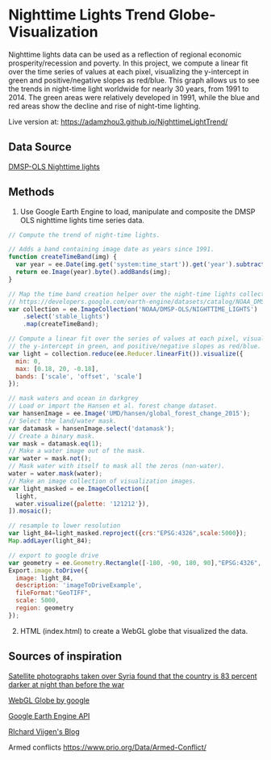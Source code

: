# Nighttime Lights Trend Globe-Visualization

Nighttime lights data can be used as a reflection of regional economic prosperity/recession and poverty. In this project, we compute a linear fit over the time series of values at each pixel, visualizing the y-intercept in green and positive/negative slopes as red/blue. This graph allows us to see the trends in night-time light worldwide for nearly 30 years, from 1991 to 2014. The green areas were relatively developed in 1991, while the blue and red areas show the decline and rise of night-time lighting.

Live version at: https://adamzhou3.github.io/NighttimeLightTrend/

## Data Source 

[DMSP-OLS Nighttime lights]( https://developers.google.com/earth-engine/datasets/catalog/NOAA_DMSP-OLS_NIGHTTIME_LIGHTS#description)

##  Methods

1.  Use Google Earth Engine to load, manipulate and composite the DMSP OLS nighttime lights time series data.

```javascript
// Compute the trend of night-time lights.

// Adds a band containing image date as years since 1991.
function createTimeBand(img) {
  var year = ee.Date(img.get('system:time_start')).get('year').subtract(1991);
  return ee.Image(year).byte().addBands(img);
}

// Map the time band creation helper over the night-time lights collection.
// https://developers.google.com/earth-engine/datasets/catalog/NOAA_DMSP-OLS_NIGHTTIME_LIGHTS
var collection = ee.ImageCollection('NOAA/DMSP-OLS/NIGHTTIME_LIGHTS')
    .select('stable_lights')
    .map(createTimeBand);

// Compute a linear fit over the series of values at each pixel, visualizing
// the y-intercept in green, and positive/negative slopes as red/blue.
var light = collection.reduce(ee.Reducer.linearFit()).visualize({
  min: 0, 
  max: [0.18, 20, -0.18], 
  bands: ['scale', 'offset', 'scale']
});

// mask waters and ocean in darkgrey
// Load or import the Hansen et al. forest change dataset.
var hansenImage = ee.Image('UMD/hansen/global_forest_change_2015');
// Select the land/water mask.
var datamask = hansenImage.select('datamask');
// Create a binary mask.
var mask = datamask.eq(1);
// Make a water image out of the mask.
var water = mask.not();
// Mask water with itself to mask all the zeros (non-water).
water = water.mask(water);
// Make an image collection of visualization images.
var light_masked = ee.ImageCollection([
  light,
  water.visualize({palette: '121212'}),
]).mosaic();

// resample to lower resolution 
var light_84=light_masked.reproject({crs:"EPSG:4326",scale:5000});
Map.addLayer(light_84);

// export to google drive 
var geometry = ee.Geometry.Rectangle([-180, -90, 180, 90],"EPSG:4326", false);
Export.image.toDrive({
  image: light_84,
  description: 'imageToDriveExample',
  fileFormat:"GeoTIFF",
  scale: 5000,
  region: geometry
});
```

2.  HTML (index.html) to create a WebGL globe that visualized the data.

## Sources of inspiration

[Satellite photographs taken over Syria found that the country is 83 percent darker at night than before the war](https://www.nytimes.com/interactive/2015/03/12/world/middleeast/syria-civil-war-after-four-years-map.html)

[WebGL Globe by google](https://experiments.withgoogle.com/collection/chrome)

[Google Earth Engine API](https://github.com/jcline12/google-earthengine-api)

[RIchard Vijgen's Blog](https://www.richardvijgen.nl/#world)

Armed conflicts https://www.prio.org/Data/Armed-Conflict/

